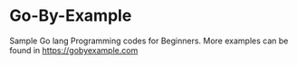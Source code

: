 # Go-By-Example
Sample Go lang Programming codes for Beginners. More examples can be found in https://gobyexample.com
